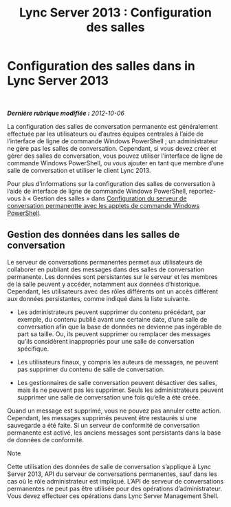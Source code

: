 ﻿---
title: 'Lync Server 2013 : Configuration des salles'
TOCTitle: Configuration des salles
ms:assetid: 8956bd2c-c863-4704-bc65-5c0d83556258
ms:mtpsurl: https://technet.microsoft.com/fr-fr/library/JJ205067(v=OCS.15)
ms:contentKeyID: 49297980
ms.date: 05/20/2016
mtps_version: v=OCS.15
ms.translationtype: HT
---

# Configuration des salles dans in Lync Server 2013

 

_**Dernière rubrique modifiée :** 2012-10-06_

La configuration des salles de conversation permanente est généralement effectuée par les utilisateurs ou d’autres équipes centrales à l’aide de l’interface de ligne de commande Windows PowerShell ; un administrateur ne gère pas les salles de conversation. Cependant, si vous devez créer et gérer des salles de conversation, vous pouvez utiliser l’interface de ligne de commande Windows PowerShell, ou vous ajouter en tant que membre d’une salle de conversation et utiliser le client Lync 2013.

Pour plus d’informations sur la configuration des salles de conversation à l’aide de interface de ligne de commande Windows PowerShell, reportez-vous à « Gestion des salles » dans [Configuration du serveur de conversation permanentte avec les applets de commande Windows PowerShell](configuring-persistent-chat-server-by-using-windows-powershell-cmdlets.md).

## Gestion des données dans les salles de conversation

Le serveur de conversations permanentes permet aux utilisateurs de collaborer en publiant des messages dans des salles de conversation permanente. Les données sont persistantes sur le serveur et les membres de la salle peuvent y accéder, notamment aux données d’historique. Cependant, les utilisateurs avec des rôles différents ont un accès différent aux données persistantes, comme indiqué dans la liste suivante.

  - Les administrateurs peuvent supprimer du contenu précédant, par exemple, du contenu publié avant une certaine date, d’une salle de conversation afin que la base de données ne devienne pas ingérable de part sa taille. Ou, ils peuvent supprimer ou remplacer des messages qu’ils considèrent inappropriés pour une salle de conversation spécifique.

  - Les utilisateurs finaux, y compris les auteurs de messages, ne peuvent pas supprimer du contenu de salle de conversation.

  - Les gestionnaires de salle conversation peuvent désactiver des salles, mais ils ne peuvent pas les supprimer. Seuls les administrateurs peuvent supprimer une salle de conversation une fois qu’elle a été créée.

Quand un message est supprimé, vous ne pouvez pas annuler cette action. Cependant, les messages supprimés peuvent être restaurés si une sauvegarde a été faite. Si un serveur de conformité de conversation permanente est activé, les anciens messages sont persistants dans la base de données de conformité.

> [!note]  
> Cette utilisation des données de salle de conversation s’applique à Lync Server 2013, API du serveur de conversations permanentes, sauf dans les cas où le rôle administrateur est impliqué. L’API de serveur de conversations permanentes ne peut pas être utilisée pour des opérations d’administrateur. Vous devez effectuer ces opérations dans Lync Server Management Shell.
